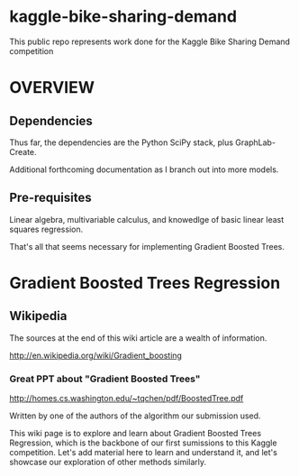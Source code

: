 # kaggle-bike-sharing-demand
This public repo represents work done for the Kaggle Bike Sharing Demand competition

# OVERVIEW

## Dependencies

Thus far, the dependencies are the Python SciPy stack, plus GraphLab-Create. 

Additional forthcoming documentation as I branch out into more models.

## Pre-requisites

Linear algebra, multivariable calculus, and knowedlge of basic linear least squares regression.

That's all that seems necessary for implementing Gradient Boosted Trees.

# Gradient Boosted Trees Regression

## Wikipedia

The sources at the end of this wiki article are a wealth of information.

http://en.wikipedia.org/wiki/Gradient_boosting

### Great PPT about "Gradient Boosted Trees"

http://homes.cs.washington.edu/~tqchen/pdf/BoostedTree.pdf

Written by one of the authors of the algorithm our submission used.

This wiki page is to explore and learn about Gradient Boosted Trees Regression, which is the backbone of our first sumissions to this Kaggle competition. Let's add material here to learn and understand it, and let's showcase our exploration of other methods similarly.